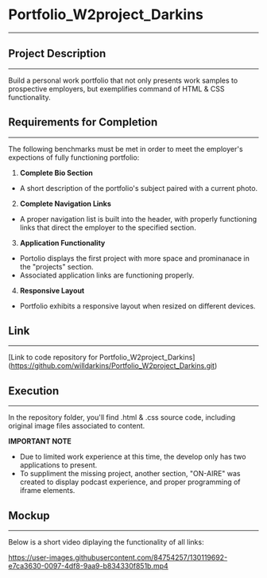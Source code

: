 # Portfolio_W2project_Darkins
***

## Project Description
***
Build a personal work portfolio that not only presents work samples to prospective employers, but exemplifies command of HTML & CSS functionality. 

## Requirements for Completion
***
The following benchmarks must be met in order to meet the employer's expections of fully functioning portfolio:
1. **Complete Bio Section**
* A short description of the portfolio's subject paired with a current photo.
2. **Complete Navigation Links**
* A proper navigation list is built into the header, with properly functioning links that direct the employer to the specified section.
3. **Application Functionality**
* Portolio displays the first project with more space and prominanace in the "projects" section.
* Associated application links are functioning properly.
4. **Responsive Layout**
* Portfolio exhibits a responsive layout when resized on different devices.

## Link
***
[Link to code repository for Portfolio_W2project_Darkins] (https://github.com/willdarkins/Portfolio_W2project_Darkins.git)

## Execution
***
In the repository folder, you'll find .html & .css source code, including original image files associated to content.

**IMPORTANT NOTE**
* Due to limited work experience at this time, the develop only has two applications to present.
* To suppliment the missing project, another section, "ON-AIRE" was created to display podcast experience, and proper programming of iframe elements.

## Mockup
***
Below is a short video diplaying the functionality of all links:


https://user-images.githubusercontent.com/84754257/130119692-e7ca3630-0097-4df8-9aa9-b834330f851b.mp4


